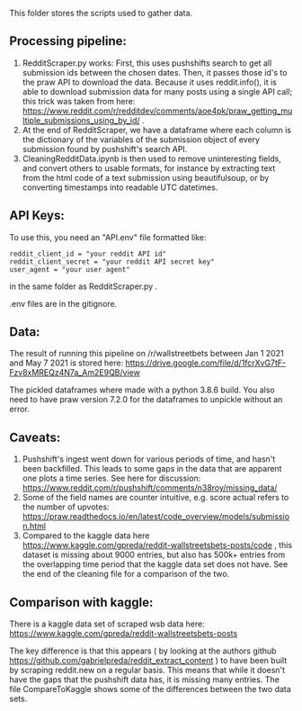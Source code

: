 This folder stores the scripts used to gather data. 

## Processing pipeline:
1.  RedditScraper.py works: First, this uses pushshifts search to get all submission ids between the chosen dates. Then, it passes those id's to the praw API to download the data. Because it uses reddit.info(), it is able to download submission data for many posts using a single API call; this trick was taken from here: https://www.reddit.com/r/redditdev/comments/aoe4pk/praw_getting_multiple_submissions_using_by_id/ .
2. At the end of RedditScraper, we have a dataframe where each column is the dictionary of the variables of the submission object of every submission found by pushshift's search API.
3. CleaningRedditData.ipynb is then used to remove uninteresting fields, and convert others to usable formats, for instance by extracting text from the html code of a text submission using beautifulsoup, or by converting timestamps into readable UTC datetimes.

## API Keys:

To use this, you need an "API.env" file formatted like:

```
reddit_client_id = "your reddit API id"
reddit_client_secret = "your reddit API secret key" 
user_agent = "your user agent"
```

in the same folder as RedditScraper.py .

.env files are in the gitignore.


## Data:
The result of running this pipeline on /r/wallstreetbets between Jan 1 2021 and May 7 2021 is stored here: https://drive.google.com/file/d/1fcrXvG7tF-Fzv8xMREQz4N7a_Am2E9QB/view

The pickled dataframes where made with a python 3.8.6 build. You also need to have praw version 7.2.0 for the dataframes to unpickle without an error.

## Caveats:

1. Pushshift's ingest went down for various periods of time, and hasn't been backfilled. This leads to some gaps in the data that are apparent one plots a time series. See here for discussion: https://www.reddit.com/r/pushshift/comments/n38roy/missing_data/
2. Some of the field names are counter intuitive, e.g. score actual refers to the number of upvotes: https://praw.readthedocs.io/en/latest/code_overview/models/submission.html
3. Compared to the kaggle data here https://www.kaggle.com/gpreda/reddit-wallstreetsbets-posts/code , this dataset is missing about 9000 entries, but also has 500k+ entries from the overlapping time period that the kaggle data set does not have. See the end of the cleaning file for a comparison of the two.


## Comparison with kaggle:

There is a kaggle data set of scraped wsb data here:  https://www.kaggle.com/gpreda/reddit-wallstreetsbets-posts

The key difference is that this appears ( by looking at the authors github https://github.com/gabrielpreda/reddit_extract_content )  to have been built by scraping reddit.new on a regular basis. This means that while it doesn't have the gaps that the pushshift data has, it is missing many entries. The file CompareToKaggle shows some of the differences between the two data sets.